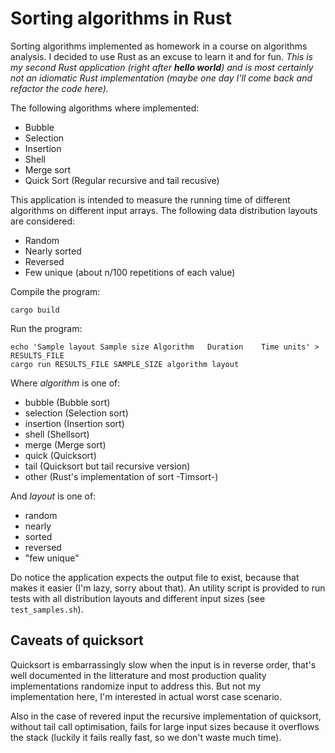 # Sorting algorithms in Rust

Sorting algorithms implemented as homework in a course on algorithms analysis. I decided to use Rust as an excuse to learn it and for fun. *This is my second Rust application (right after **hello world**) and is most certainly not an idiomatic Rust implementation (maybe one day I'll come back and refactor the code here).*

The following algorithms where implemented:
- Bubble
- Selection
- Insertion
- Shell
- Merge sort
- Quick Sort (Regular recursive and tail recusive)

This application is intended to measure the running time of different algorithms on different input arrays. The following data distribution layouts are considered:
- Random
- Nearly sorted
- Reversed
- Few unique (about n/100 repetitions of each value)

Compile the program:
```
cargo build
```

Run the program:
```
echo 'Sample layout	Sample size	Algorithm	Duration    Time units' > RESULTS_FILE
cargo run RESULTS_FILE SAMPLE_SIZE algorithm layout
```
Where *algorithm* is one of:
- bubble (Bubble sort)
- selection (Selection sort)
- insertion (Insertion sort)
- shell (Shellsort)
- merge (Merge sort)
- quick (Quicksort)
- tail (Quicksort but tail recursive version)
- other (Rust's implementation of sort -Timsort-)

And *layout* is one of:
- random
- nearly
- sorted
- reversed
- "few unique"

Do notice the application expects the output file to exist, because that makes it easier (I'm lazy, sorry about that). An utility script is provided to run tests with all distribution layouts and different input sizes (see ```test_samples.sh```).

## Caveats of quicksort

Quicksort is embarrassingly slow when the input is in reverse order, that's well documented in the litterature and most production quality implementations randomize input to address this. But not my implementation here, I'm interested in actual worst case scenario.

Also in the case of revered input the recursive implementation of quicksort, without tail call optimisation, fails for large input sizes because it overflows the stack (luckily it fails really fast, so we don't waste much time).

